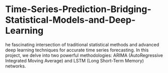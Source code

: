 # Time-Series-Prediction-Bridging-Statistical-Models-and-Deep-Learning
he fascinating intersection of traditional statistical methods and advanced deep learning techniques for accurate time series forecasting. In this project, we delve into two powerful methodologies: ARIMA (AutoRegressive Integrated Moving Average) and LSTM (Long Short-Term Memory) networks.
